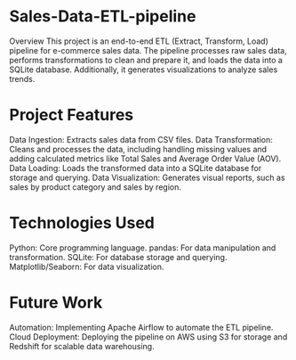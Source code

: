 # Sales-Data-ETL-pipeline
Overview
This project is an end-to-end ETL (Extract, Transform, Load) pipeline for e-commerce sales data.
The pipeline processes raw sales data, performs transformations to clean and prepare it, and loads the data into a SQLite database.
Additionally, it generates visualizations to analyze sales trends.

# Project Features
Data Ingestion: Extracts sales data from CSV files.
Data Transformation: Cleans and processes the data, including handling missing values and adding calculated metrics like Total Sales and Average Order Value (AOV).
Data Loading: Loads the transformed data into a SQLite database for storage and querying.
Data Visualization: Generates visual reports, such as sales by product category and sales by region.

# Technologies Used
Python: Core programming language.
pandas: For data manipulation and transformation.
SQLite: For database storage and querying.
Matplotlib/Seaborn: For data visualization.

# Future Work
Automation: Implementing Apache Airflow to automate the ETL pipeline.
Cloud Deployment: Deploying the pipeline on AWS using S3 for storage and Redshift for scalable data warehousing.


